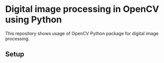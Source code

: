 # Digital image processing in OpenCV using Python

This repository shows usage of OpenCV Python package for 
digital image processing. 

## Setup

